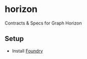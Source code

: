 # horizon
Contracts &amp; Specs for Graph Horizon

## Setup

- Install [Foundry](https://book.getfoundry.sh/getting-started/installation)
